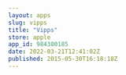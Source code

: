 ```yaml
---
layout: apps
slug: vipps
title: "Vipps"
store: apple
app_id: 984380185
date: 2022-03-21T12:41:02Z
published: 2015-05-30T16:18:18Z
---
```

